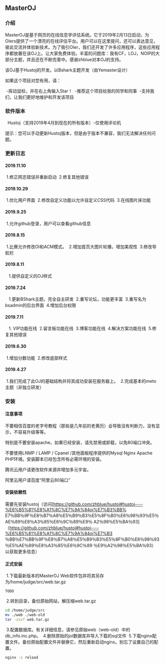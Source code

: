 ## MasterOJ

### 介绍

MasterOJ是基于网页的在线信息学评估系统。它于2019年2月13日启动，为OIers提供了一个漂亮的在线评估平台。用户可以在这里提问，还可以表达意见，彼此交流并体验新技术。为了吸引OIer，我们还开发了许多应用程序，这些应用程序都放置在该OJ上。让大家免费体验。丰富的问题​​库：我有CF，LOJ，NOIP的大部分主题，并且还在不断完善中。感谢zhblue对本OJ的支持。

该OJ基于Hustoj的开发。以Bshark主题开发（由Yemaster设计）

如果这个项目对您有用，请：

 -挥动鼠标，并在右上角输入Star！
 -推荐这个项目给我的同学和同事
 -支持我们，让我们更好地维护和开发该项目
 
### 软件版本
 
Hustoj（支持2019年4月到现在的所有版本）-仅使用评论机

提示：您可以手动更新Hustoj版本，但是由于版本不兼容，我们无法解决任何问题。

### 更新日志

#### 2019.11.10

 1.修正网志错误并重新启动
 2.修复其他错误
 
#### 2019.10.29

 1.优化用户界面
 2.修改自定义功能以允许自定义CSS代码
 3.在线图片床功能
 
#### 2019.9.25

 1.允许github登录，用户可以查看github信息

#### 2019.8.15

 1.比赛允许修改OI和ACM模式。
 2.增加首页大图片轮播，增加美观性
 3.修改导航栏

#### 2019.8.11
 
 1.提供自定义的OJ样式

#### 2019.7.24
 
 1.更新BShark主题，完全自主研发
 2.重写论坛，功能更丰富
 3.重写名为bsadmin的后台界面
 4.增加后台权限
  
#### 2019.7.11
 
 1. VIP功能在线
 2.留言板功能在线
 3.博客功能在线
 4.解决方案功能在线
 5.修复其他错误

#### 2019.6.30

 1.增加分数功能
 2.修改底部样式

#### 2019.4.27

 1.我们完成了此OJ的基础结构并将其成功安装在服务器上。
 2.完成基本的meto主题（非独立研发）
 
### 安装

#### 注意事项

不要相信百度的老字号教程（那些是几年前的老黄历）会导致没有判断力，没有显示，不容易升级等等。

特别是不要安装apache，如果已经安装，请先禁用或卸载，以免80端口冲突。

不要使用LNMP / LAMP / Cpanel /其他面板程序提供的Mysql Nginx Apache PHP环境。安装脚本已经包含所有必需环境的安装。

腾讯云用户请更改软件来源并增加多元宇宙。

阿里云用户请百度“阿里云80端口”

#### 安装依赖性

需要先安装hustoj（访问[https://github.com/zhblue/hustoj#hustoj----%E6%B5%81%E8%A1%8C%E7%9A%84oj%E7%B3%BB% E7％BB％9F％E8％B7％A8％E5％B9％B3％E5％8F％B0％E6％98％93％E5％AE％89％E8％A3％85％E6％9C％89％E9％ A2％98％E5％BA％93]（https://github.com/zhblue/hustoj#hustoj----%E6%B5%81%E8%A1%8C%E7%9A%84oj%E7%B3 ％BB％E7％BB％9F％E8％B7％A8％E5％B9％B3％E5％8F％B0％E6％98％93％E5％AE％89％E8％A3％85％E6％9C％89 ％E9％A2％98％E5％BA％93）以获取更多信息）

#### 正式安装

 1.下载最新版本的MasterOJ Web软件包并将其另存为/home/judge/src/web.tar.gz
```plain
TODO
```
 2.转到目录，备份原始网站，解压缩web.tar.gz
```bash
cd /home/judge/src
mv ./web ./web-old
tar -zxvf web.tar.gz
```
 3.配置数据库。有关详细信息，请参见原始web（web-old）中的db_info.inc.php。
 4.删除原始的jol数据库并导入下载的sql文件
 5.下载nginx配置文件。备份原始配置文件并替换它，然后重新启动nginx。别忘了设置自己的配置。
```bash
nginx -s reload
```
